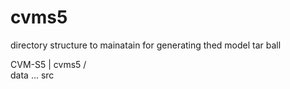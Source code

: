 # cvms5

directory structure to mainatain for generating thed model
tar ball

   CVM-S5 
      |
    cvms5
      /\
data ... src

